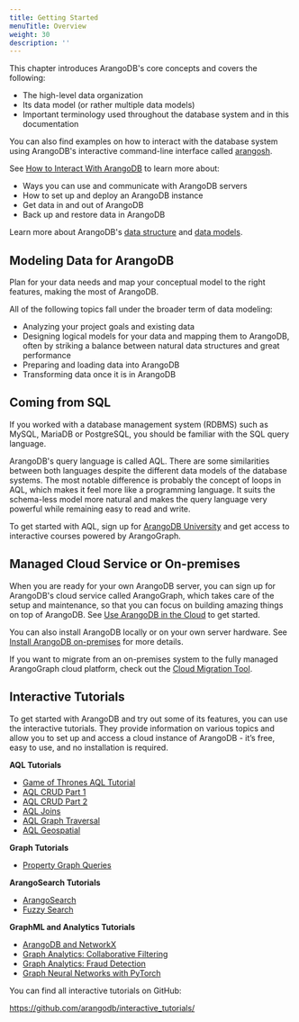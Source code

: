 ```yaml
---
title: Getting Started
menuTitle: Overview
weight: 30
description: ''
---
```

This chapter introduces ArangoDB's core concepts and covers the following:

- The high-level data organization
- Its data model (or rather multiple data models)
- Important terminology used throughout the database system and in this
  documentation

You can also find examples on how to interact with the database system
using ArangoDB's interactive command-line interface called [arangosh](../components/tools/arangodb-shell/_index.md).

See [How to Interact With ArangoDB](how-to-interact-with-arangodb.md) to learn
more about:
- Ways you can use and communicate with ArangoDB servers
- How to set up and deploy an ArangoDB instance
- Get data in and out of ArangoDB
- Back up and restore data in ArangoDB

Learn more about ArangoDB's [data structure](../concepts/data-structure/_index.md) and 
[data models](../concepts/data-models.md).

## Modeling Data for ArangoDB

Plan for your data needs and map your conceptual model to the right features,
making the most of ArangoDB.

All of the following topics fall under the broader term of data modeling:

- Analyzing your project goals and existing data
- Designing logical models for your data and mapping them to ArangoDB, often
  by striking a balance between natural data structures and great performance
- Preparing and loading data into ArangoDB
- Transforming data once it is in ArangoDB

## Coming from SQL

If you worked with a database management system (RDBMS) such as MySQL,
MariaDB or PostgreSQL, you should be familiar with the SQL query language.

ArangoDB's query language is called AQL. There are some similarities between both
languages despite the different data models of the database systems. The most
notable difference is probably the concept of loops in AQL, which makes it feel
more like a programming language. It suits the schema-less model more natural
and makes the query language very powerful while remaining easy to read and write.

To get started with AQL, sign up for [ArangoDB University](https://university.arangodb.com/)
and get access to interactive courses powered by ArangoGraph. 

## Managed Cloud Service or On-premises

When you are ready for your own ArangoDB server, you can sign up for ArangoDB's
cloud service called ArangoGraph, which takes care of the setup and maintenance, so
that you can focus on building amazing things on top of ArangoDB. See
[Use ArangoDB in the Cloud](set-up-a-cloud-instance.md) to get started.

You can also install ArangoDB locally or on your own server hardware.
See [Install ArangoDB on-premises](on-premises-installation.md) for more details.

If you want to migrate from an on-premises system to the fully managed ArangoGraph
cloud platform, check out the [Cloud Migration Tool](../arangograph/migrate-to-the-cloud.md).

## Interactive Tutorials

To get started with ArangoDB and try out some of its features, you can use the
interactive tutorials. They provide information on various topics and allow you
to set up and access a cloud instance of ArangoDB - it’s free, easy to use, and
no installation is required.

**AQL Tutorials**

- [Game of Thrones AQL Tutorial](https://colab.research.google.com/github/arangodb/interactive_tutorials/blob/master/notebooks/ArangoDB_GOT_Tutorial.ipynb)
- [AQL CRUD Part 1](https://colab.research.google.com/github/arangodb/interactive_tutorials/blob/master/notebooks/AqlCrudTutorial.ipynb)
- [AQL CRUD Part 2](https://colab.research.google.com/github/arangodb/interactive_tutorials/blob/master/notebooks/AqlPart2Tutorial.ipynb)
- [AQL Joins](https://colab.research.google.com/github/arangodb/interactive_tutorials/blob/master/notebooks/AqlJoinTutorial.ipynb)
- [AQL Graph Traversal](https://colab.research.google.com/github/arangodb/interactive_tutorials/blob/master/notebooks/AqlTraversalTutorial.ipynb)
- [AQL Geospatial](https://colab.research.google.com/github/arangodb/interactive_tutorials/blob/master/notebooks/AqlGeospatialTutorial.ipynb)

**Graph Tutorials**

- [Property Graph Queries](https://colab.research.google.com/github/joerg84/Graph_Powered_ML_Workshop/blob/master/Graphs_Queries.ipynb)

**ArangoSearch Tutorials**

- [ArangoSearch](https://colab.research.google.com/github/arangodb/interactive_tutorials/blob/master/notebooks/ArangoSearch.ipynb)
- [Fuzzy Search](https://colab.research.google.com/github/arangodb/interactive_tutorials/blob/master/notebooks/FuzzySearch.ipynb)

**GraphML and Analytics Tutorials**

- [ArangoDB and NetworkX](https://colab.research.google.com/github/arangodb/interactive_tutorials/blob/master/notebooks/ArangoDB_NetworkX_Interface_Introduction.ipynb)
- [Graph Analytics: Collaborative Filtering](https://colab.research.google.com/github/arangodb/interactive_tutorials/blob/master/notebooks/Collaborative_Filtering.ipynb)
- [Graph Analytics: Fraud Detection](https://colab.research.google.com/github/joerg84/Graph_Powered_ML_Workshop/blob/master/Fraud_Detection.ipynb)
- [Graph Neural Networks with PyTorch](https://colab.research.google.com/github/arangodb/interactive_tutorials/blob/master/notebooks/arangoflix/predict_Movie_Rating_GNN.ipynb)

You can find all interactive tutorials on GitHub:

<https://github.com/arangodb/interactive_tutorials/>
